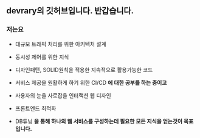 <!--
**dev-library/dev-library** is a ✨ _special_ ✨ repository because its `README.md` (this file) appears on your GitHub profile.

Here are some ideas to get you started:

- 🔭 I’m currently working on ...
- 🌱 I’m currently learning ...
- 👯 I’m looking to collaborate on ...
- 🤔 I’m looking for help with ...
- 💬 Ask me about ...
- 📫 How to reach me: ...
- 😄 Pronouns: ...
- ⚡ Fun fact: ...
-->
## devrary의 깃허브입니다. 반갑습니다.

### 저는요

- 대규모 트래픽 처리를 위한 아키텍처 설계
- 동시성 제어를 위한 지식
- 디자인패턴, SOLID원칙을 적용한 지속적으로 활용가능한 코드
- 서비스 제공을 원활하게 하기 위한 CI/CD
  <b>에 대한 공부를 하는 중이고</b>

- 사용자의 눈을 사로잡을 인터랙션 웹 디자인
- 프론트엔드 최적화
- DB튜닝
<b>을 통해 하나의 웹 서비스를 구성하는데 필요한 모든 지식을 얻는것이 목표입니다.</b>




